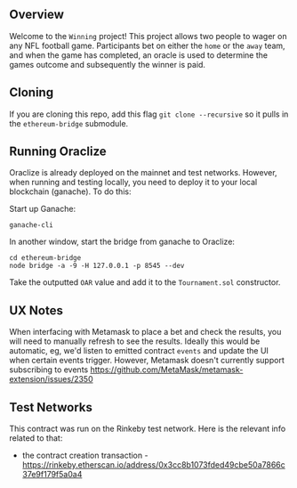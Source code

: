 ## Overview

Welcome to the `Winning` project!  This project allows two people to wager on any NFL football game.  Participants bet on either the `home` or the `away` team, and when the game has completed, an oracle is used to determine the games outcome and subsequently the winner is paid.

## Cloning
If you are cloning this repo, add this flag `git clone --recursive` so it pulls in the `ethereum-bridge` submodule.

## Running Oraclize

Oraclize is already deployed on the mainnet and test networks.  However, when running and testing locally, you need to deploy it to your local blockchain (ganache).  To do this:

Start up Ganache:
```
ganache-cli
```

In another window, start the bridge from ganache to Oraclize:
```
cd ethereum-bridge
node bridge -a -9 -H 127.0.0.1 -p 8545 --dev
```

Take the outputted `OAR` value and add it to the `Tournament.sol` constructor.

## UX Notes

When interfacing with Metamask to place a bet and check the results, you will need to manually refresh to see the results.  Ideally this would be automatic, eg, we'd listen to emitted contract `events` and update the UI when certain events trigger.  However, Metamask doesn't currently support subscribing to events https://github.com/MetaMask/metamask-extension/issues/2350

## Test Networks

This contract was run on the Rinkeby test network.  Here is the relevant info related to that:

* the contract creation transaction - https://rinkeby.etherscan.io/address/0x3cc8b1073fded49cbe50a7866c37e9f179f5a0a4
